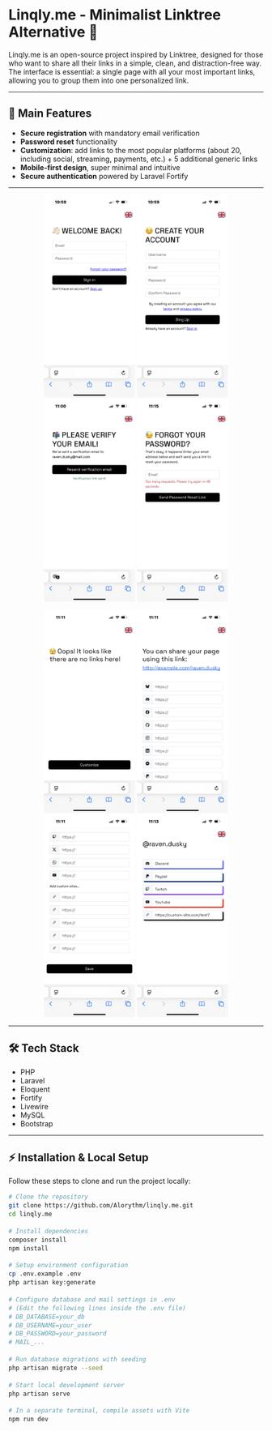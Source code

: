 # Linqly.me - Minimalist Linktree Alternative 🌟

Linqly.me is an open-source project inspired by Linktree, designed for those who want to share all their links in a simple, clean, and distraction-free way. The interface is essential: a single page with all your most important links, allowing you to group them into one personalized link.

---

## 🚀 Main Features

- **Secure registration** with mandatory email verification  
- **Password reset** functionality  
- **Customization**: add links to the most popular platforms (about 20, including social, streaming, payments, etc.) + 5 additional generic links  
- **Mobile-first design**, super minimal and intuitive  
- **Secure authentication** powered by Laravel Fortify  

---

<p align="center">
  <img src="screenshots/IMG_0273.jpg" width="180" height="400"/>
  <img src="screenshots/IMG_0274.jpg" width="180" height="400"/>
  <img src="screenshots/IMG_0276.jpg" width="180" height="400"/>
  <img src="screenshots/IMG_0281.jpg" width="180" height="400"/>
</p>

<p align="center">
  <img src="screenshots/IMG_0277.jpg" width="180" height="400"/>
  <img src="screenshots/IMG_0278.jpg" width="180" height="400"/>
  <img src="screenshots/IMG_0279.jpg" width="180" height="400"/>
  <img src="screenshots/IMG_0280.jpg" width="180" height="400"/>
</p>

---

## 🛠 Tech Stack

- PHP
- Laravel
- Eloquent
- Fortify
- Livewire
- MySQL
- Bootstrap

---

## ⚡ Installation & Local Setup

Follow these steps to clone and run the project locally:

```bash
# Clone the repository
git clone https://github.com/Alorythm/linqly.me.git
cd linqly.me

# Install dependencies
composer install
npm install

# Setup environment configuration
cp .env.example .env
php artisan key:generate

# Configure database and mail settings in .env
# (Edit the following lines inside the .env file)
# DB_DATABASE=your_db
# DB_USERNAME=your_user
# DB_PASSWORD=your_password
# MAIL_...

# Run database migrations with seeding
php artisan migrate --seed

# Start local development server
php artisan serve

# In a separate terminal, compile assets with Vite
npm run dev
```
